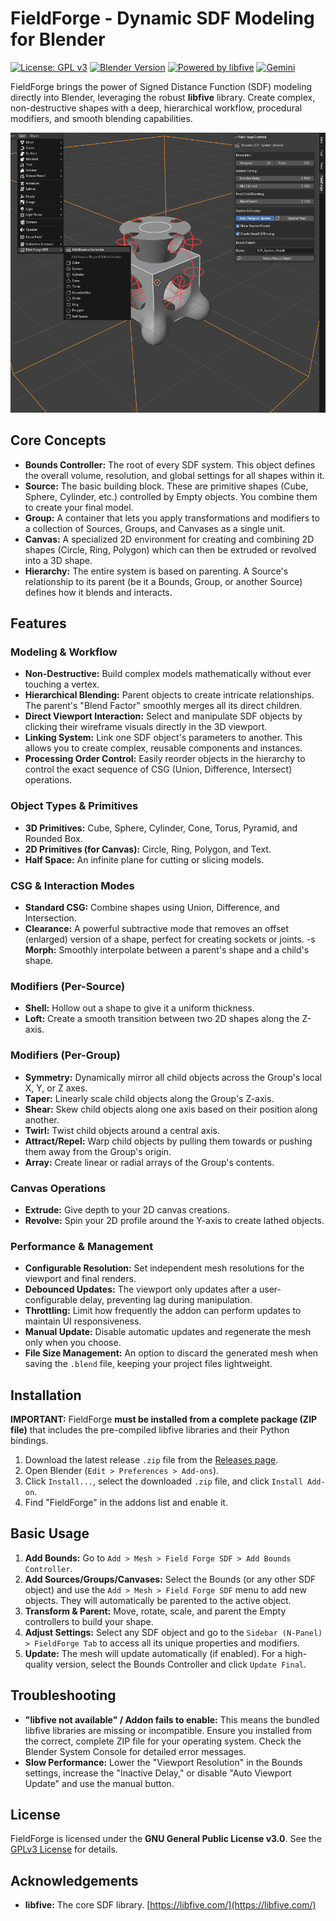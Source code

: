 # FieldForge - Dynamic SDF Modeling for Blender

[![License: GPL v3](https://img.shields.io/badge/License-GPLv3-blue.svg)](https://www.gnu.org/licenses/gpl-3.0)
[![Blender Version](https://img.shields.io/badge/Blender-4.4+-orange.svg)](https://www.blender.org)
[![Powered by libfive](https://img.shields.io/badge/Powered%20by-libfive-blue)](https://libfive.com/)
[![Gemini](https://img.shields.io/badge/GEMINI-5b5b5b?logo=googlegemini)](https://gemini.google.com/)

FieldForge brings the power of Signed Distance Function (SDF) modeling directly into Blender, leveraging the robust **libfive** library. Create complex, non-destructive shapes with a deep, hierarchical workflow, procedural modifiers, and smooth blending capabilities.

![FieldForge Screenshot](Screenshot.png)

## Core Concepts

-   **Bounds Controller:** The root of every SDF system. This object defines the overall volume, resolution, and global settings for all shapes within it.
-   **Source:** The basic building block. These are primitive shapes (Cube, Sphere, Cylinder, etc.) controlled by Empty objects. You combine them to create your final model.
-   **Group:** A container that lets you apply transformations and modifiers to a collection of Sources, Groups, and Canvases as a single unit.
-   **Canvas:** A specialized 2D environment for creating and combining 2D shapes (Circle, Ring, Polygon) which can then be extruded or revolved into a 3D shape.
-   **Hierarchy:** The entire system is based on parenting. A Source's relationship to its parent (be it a Bounds, Group, or another Source) defines how it blends and interacts.

## Features

### Modeling & Workflow

-   **Non-Destructive:** Build complex models mathematically without ever touching a vertex.
-   **Hierarchical Blending:** Parent objects to create intricate relationships. The parent's "Blend Factor" smoothly merges all its direct children.
-   **Direct Viewport Interaction:** Select and manipulate SDF objects by clicking their wireframe visuals directly in the 3D viewport.
-   **Linking System:** Link one SDF object's parameters to another. This allows you to create complex, reusable components and instances.
-   **Processing Order Control:** Easily reorder objects in the hierarchy to control the exact sequence of CSG (Union, Difference, Intersect) operations.

### Object Types & Primitives

-   **3D Primitives:** Cube, Sphere, Cylinder, Cone, Torus, Pyramid, and Rounded Box.
-   **2D Primitives (for Canvas):** Circle, Ring, Polygon, and Text.
-   **Half Space:** An infinite plane for cutting or slicing models.

### CSG & Interaction Modes

-   **Standard CSG:** Combine shapes using Union, Difference, and Intersection.
-   **Clearance:** A powerful subtractive mode that removes an offset (enlarged) version of a shape, perfect for creating sockets or joints.
-s   **Morph:** Smoothly interpolate between a parent's shape and a child's shape.

### Modifiers (Per-Source)

-   **Shell:** Hollow out a shape to give it a uniform thickness.
-   **Loft:** Create a smooth transition between two 2D shapes along the Z-axis.

### Modifiers (Per-Group)

-   **Symmetry:** Dynamically mirror all child objects across the Group's local X, Y, or Z axes.
-   **Taper:** Linearly scale child objects along the Group's Z-axis.
-   **Shear:** Skew child objects along one axis based on their position along another.
-   **Twirl:** Twist child objects around a central axis.
-   **Attract/Repel:** Warp child objects by pulling them towards or pushing them away from the Group's origin.
-   **Array:** Create linear or radial arrays of the Group's contents.

### Canvas Operations

-   **Extrude:** Give depth to your 2D canvas creations.
-   **Revolve:** Spin your 2D profile around the Y-axis to create lathed objects.

### Performance & Management

-   **Configurable Resolution:** Set independent mesh resolutions for the viewport and final renders.
-   **Debounced Updates:** The viewport only updates after a user-configurable delay, preventing lag during manipulation.
-   **Throttling:** Limit how frequently the addon can perform updates to maintain UI responsiveness.
-   **Manual Update:** Disable automatic updates and regenerate the mesh only when you choose.
-   **File Size Management:** An option to discard the generated mesh when saving the `.blend` file, keeping your project files lightweight.

## Installation

**IMPORTANT:** FieldForge **must be installed from a complete package (ZIP file)** that includes the pre-compiled libfive libraries and their Python bindings.

1.  Download the latest release `.zip` file from the [Releases page](https://github.com/AonoZan/FieldForge/releases).
2.  Open Blender (`Edit > Preferences > Add-ons`).
3.  Click `Install...`, select the downloaded `.zip` file, and click `Install Add-on`.
4.  Find "FieldForge" in the addons list and enable it.

## Basic Usage

1.  **Add Bounds:** Go to `Add > Mesh > Field Forge SDF > Add Bounds Controller`.
2.  **Add Sources/Groups/Canvases:** Select the Bounds (or any other SDF object) and use the `Add > Mesh > Field Forge SDF` menu to add new objects. They will automatically be parented to the active object.
3.  **Transform & Parent:** Move, rotate, scale, and parent the Empty controllers to build your shape.
4.  **Adjust Settings:** Select any SDF object and go to the `Sidebar (N-Panel) > FieldForge Tab` to access all its unique properties and modifiers.
5.  **Update:** The mesh will update automatically (if enabled). For a high-quality version, select the Bounds Controller and click `Update Final`.

## Troubleshooting

-   **"libfive not available" / Addon fails to enable:** This means the bundled libfive libraries are missing or incompatible. Ensure you installed from the correct, complete ZIP file for your operating system. Check the Blender System Console for detailed error messages.
-   **Slow Performance:** Lower the "Viewport Resolution" in the Bounds settings, increase the "Inactive Delay," or disable "Auto Viewport Update" and use the manual button.

## License

FieldForge is licensed under the **GNU General Public License v3.0**. See the [GPLv3 License](https://www.gnu.org/licenses/gpl-3.0.en.html) for details.

## Acknowledgements

*   **libfive:** The core SDF library. [https://libfive.com/](https://libfive.com/)
